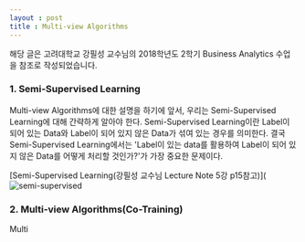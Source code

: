 ```yaml
---
layout : post
title : Multi-view Algorithms
---
```

해당 글은 고려대학교 강필성 교수님의 2018학년도 2학기 Business Analytics 수업을 참조로 작성되었습니다.

### 1. Semi-Supervised Learning
 Multi-view Algorithms에 대한 설명을 하기에 앞서, 우리는 Semi-Supervised Learning에 대해 간략하게 알아야 한다. Semi-Supervised Learning이란 Label이 되어 있는 Data와 Label이 되어 있지 않은 Data가 섞여 있는 경우를 의미한다. 결국 Semi-Supervised Learning에서는 'Label이 있는 data를 활용하여 Label이 되어 있지 않은 Data를 어떻게 처리할 것인가?'가 가장 중요한 문제이다. 
 
 [Semi-Supervised Learning(강필성 교수님 Lecture Note 5강 p15참고)](![semi-supervised](https://user-images.githubusercontent.com/46133856/50424712-436b1880-08ac-11e9-8550-72c4dc4d9887.jpg)
 
### 2. Multi-view Algorithms(Co-Training)
 Multi
